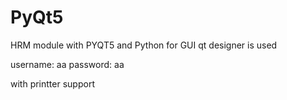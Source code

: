 # PyQt5
HRM module with PYQT5 and Python 
for GUI qt designer is used 

username: aa 
password: aa 

with printter support 

